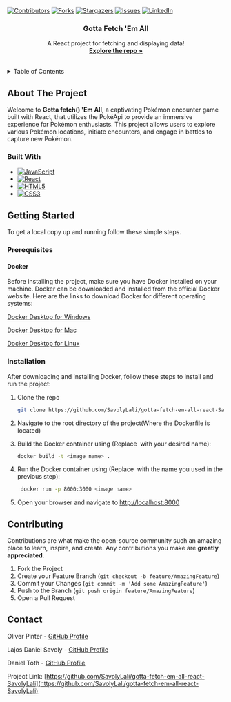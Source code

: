 <a name="readme-top"></a>

<!-- PROJECT SHIELDS -->
[![Contributors][contributors-shield]][contributors-url]
[![Forks][forks-shield]][forks-url]
[![Stargazers][stars-shield]][stars-url]
[![Issues][issues-shield]][issues-url]
[![LinkedIn][linkedin-shield]][linkedin-url]



<!-- PROJECT LOGO -->
<div align="center">
  <h3 align="center">Gotta Fetch 'Em All</h3>

  <p align="center">
    A React project for fetching and displaying data!
    <br />
    <a href="https://github.com/CodecoolGlobal/gotta-fetch-em-all-react-SavolyLali"><strong>Explore the repo »</strong></a>
    <br />
    <br />
  </p>
</div>



<!-- TABLE OF CONTENTS -->
<details>
  <summary>Table of Contents</summary>
  <ol>
    <li>
      <a href="#about-the-project">About The Project</a>
      <ul>
        <li><a href="#built-with">Built With</a></li>
      </ul>
    </li>
    <li>
      <a href="#getting-started">Getting Started</a>
      <ul>
        <li><a href="#prerequisites">Prerequisites</a></li>
        <li><a href="#installation">Installation</a></li>
      </ul>
    </li>
    <li><a href="#usage">Usage</a></li>
    <li><a href="#roadmap">Roadmap</a></li>
    <li><a href="#contributing">Contributing</a></li>
    <li><a href="#contact">Contact</a></li>
  </ol>
</details>



<!-- ABOUT THE PROJECT -->

## About The Project

Welcome to **Gotta fetch() 'Em All**, a captivating Pokémon encounter game built with React, that utilizes the PokéApi
to provide an immersive experience for Pokémon enthusiasts. This project allows users to explore various Pokémon
locations, initiate encounters, and engage in battles to capture new Pokémon.

### Built With

* [![JavaScript][JavaScript-url]][JavaScript.com]
* [![React][React-url]][React.org]
* [![HTML5][HTML5-url]][HTML5.com]
* [![CSS3][CSS3-url]][CSS3.org]

<!-- GETTING STARTED -->

## Getting Started

To get a local copy up and running follow these simple steps.

### Prerequisites

#### Docker

Before installing the project, make sure you have Docker installed on your machine.
Docker can be downloaded and installed from the official Docker website. Here are the links to download Docker for
different operating systems:

[Docker Desktop for Windows](https://docs.docker.com/desktop/install/windows-install/)

[Docker Desktop for Mac](https://docs.docker.com/desktop/install/mac-install/)

[Docker Desktop for Linux](https://docs.docker.com/desktop/install/linux-install/)

### Installation

After downloading and installing Docker, follow these steps to install and run the project:

1. Clone the repo
   ```sh
   git clone https://github.com/SavolyLali/gotta-fetch-em-all-react-SavolyLali.git
   ```

2. Navigate to the root directory of the project(Where the Dockerfile is located)


3. Build the Docker container using (Replace <image name> with your desired name):

   ```sh
   docker build -t <image name> .
   ```

4. Run the Docker container using (Replace <image name> with the name you used in the previous step):

   ```sh
    docker run -p 8000:3000 <image name>
    ```
   
5. Open your browser and navigate to [http://localhost:8000](http://localhost:8000)

<!-- CONTRIBUTING -->

## Contributing

Contributions are what make the open-source community such an amazing place to learn, inspire, and create. Any
contributions you make are **greatly appreciated**.

1. Fork the Project
2. Create your Feature Branch (`git checkout -b feature/AmazingFeature`)
3. Commit your Changes (`git commit -m 'Add some AmazingFeature'`)
4. Push to the Branch (`git push origin feature/AmazingFeature`)
5. Open a Pull Request

<!-- CONTACT -->

## Contact

Oliver Pinter - [GitHub Profile](https://github.com/PinterOliver)

Lajos Daniel Savoly - [GitHub Profile](https://github.com/SavolyLali)

Daniel Toth - [GitHub Profile](https://github.com/Daniel-343)

Project
Link: [https://github.com/SavolyLali/gotta-fetch-em-all-react-SavolyLali](https://github.com/SavolyLali/gotta-fetch-em-all-react-SavolyLali)


<!-- MARKDOWN LINKS & IMAGES -->
<!-- https://www.markdownguide.org/basic-syntax/#reference-style-links -->

[contributors-shield]: https://img.shields.io/github/contributors/SavolyLali/gotta-fetch-em-all-react-SavolyLali.svg?style=for-the-badge

[contributors-url]: https://github.com/SavolyLali/gotta-fetch-em-all-react-SavolyLali/graphs/contributors

[forks-shield]: https://img.shields.io/github/forks/CodecoolGlobal/gotta-fetch-em-all-react-SavolyLali.svg?style=for-the-badge

[forks-url]: https://github.com/SavolyLali/gotta-fetch-em-all-react-SavolyLali/network/members

[stars-shield]: https://img.shields.io/github/stars/SavolyLali/gotta-fetch-em-all-react-SavolyLali.svg?style=for-the-badge

[stars-url]: https://github.com/SavolyLali/gotta-fetch-em-all-react-SavolyLali/stargazers

[issues-shield]: https://img.shields.io/github/issues/SavolyLali/gotta-fetch-em-all-react-SavolyLali.svg?style=for-the-badge

[issues-url]: https://github.com/SavolyLali/gotta-fetch-em-all-react-SavolyLali/issues

[linkedin-shield]: https://img.shields.io/badge/-LinkedIn-black.svg?style=for-the-badge&logo=linkedin&colorB=555

[linkedin-url]: https://www.linkedin.com/in/lajos-daniel-savoly/

[React-url]: https://img.shields.io/badge/React-61DAFB?style=for-the-badge&logo=react&logoColor=white

[React.org]: https://reactjs.org/

[JavaScript-url]: https://img.shields.io/badge/JavaScript-F7DF1E?style=for-the-badge&logo=javascript&logoColor=black

[JavaScript.com]: https://www.javascript.com/

[HTML5-url]: https://img.shields.io/badge/HTML5-E34F26?style=for-the-badge&logo=html5&logoColor=white

[HTML5.com]: https://html.com/

[CSS3-url]: https://img.shields.io/badge/CSS3-1572B6?style=for-the-badge&logo=css3&logoColor=white

[CSS3.org]: https://www.w3.org/Style/CSS/
